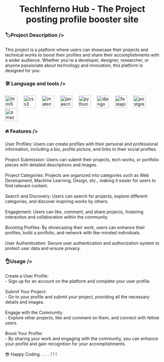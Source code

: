 <h1 align="center">TechInferno Hub - The Project posting profile booster site </h1>

###

<h3 align="left">🏷️Project Description /></h3>

###

<p align="left">This project is a platform where users can showcase their projects and technical works to boost their profiles and share their accomplishments with a wider audience. Whether you're a developer, designer, researcher, or anyone passionate about technology and innovation, this platform is designed for you.</p>

###

<h3 align="left">🛠 Language and tools /></h3>

###

<div align="left">
  <img src="https://cdn.jsdelivr.net/gh/devicons/devicon/icons/html5/html5-original.svg" height="40" alt="html5 logo"  />
  <img width="12" />
  <img src="https://cdn.jsdelivr.net/gh/devicons/devicon/icons/css3/css3-original.svg" height="40" alt="css3 logo"  />
  <img width="12" />
  <img src="https://cdn.jsdelivr.net/gh/devicons/devicon/icons/materialui/materialui-original.svg" height="40" alt="materialui logo"  />
  <img width="12" />
  <img src="https://cdn.jsdelivr.net/gh/devicons/devicon/icons/javascript/javascript-original.svg" height="40" alt="javascript logo"  />
  <img width="12" />
  <img src="https://cdn.jsdelivr.net/gh/devicons/devicon/icons/python/python-original.svg" height="40" alt="python logo"  />
  <img width="12" />
  <img src="https://cdn.jsdelivr.net/gh/devicons/devicon/icons/django/django-plain.svg" height="40" alt="django logo"  />
  <img width="12" />
  <img src="https://cdn.jsdelivr.net/gh/devicons/devicon/icons/fastapi/fastapi-original.svg" height="40" alt="fastapi logo"  />
  <img width="12" />
  <img src="https://cdn.jsdelivr.net/gh/devicons/devicon/icons/postgresql/postgresql-original.svg" height="40" alt="postgresql logo"  />
  <img width="12" />
  <img src="https://cdn.jsdelivr.net/gh/devicons/devicon/icons/amazonwebservices/amazonwebservices-original.svg" height="40" alt="amazonwebservices logo"  />
</div>

###

<h3 align="left">🔥 Features /></h3>

###

<p align="left">User Profiles: Users can create profiles with their personal and professional information, including a bio, profile picture, and links to their social profiles.<br><br>Project Submission: Users can submit their projects, tech works, or portfolio pieces with detailed descriptions and images.<br><br>Project Categories: Projects are organized into categories such as Web Development, Machine Learning, Design, etc., making it easier for users to find relevant content.<br><br>Search and Discovery: Users can search for projects, explore different categories, and discover inspiring works by others.<br><br>Engagement: Users can like, comment, and share projects, fostering interaction and collaboration within the community.<br><br>Boosting Profiles: By showcasing their work, users can enhance their profiles, build a portfolio, and network with like-minded individuals.<br><br>User Authentication: Secure user authentication and authorization system to protect user data and ensure privacy.</p>

###

<h3 align="left">👌Usage /></h3>

###

<p align="left">Create a User Profile:<br>- Sign up for an account on the platform and complete your user profile.<br><br>Submit Your Project:<br>- Go to your profile and submit your project, providing all the necessary details and images.<br><br>Engage with the Community:<br>- Explore other projects, like and comment on them, and connect with fellow users.<br><br>Boost Your Profile:<br>- By sharing your work and engaging with the community, you can enhance your profile and gain recognition for your accomplishments.<br><br>😎 Happy Coding . . . . ! ! !</p>

###
